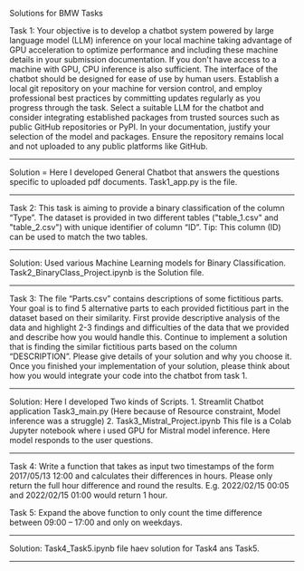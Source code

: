 Solutions for BMW Tasks

Task 1:
Your objective is to develop a chatbot system powered by large language model (LLM)
inference on your local machine taking advantage of GPU acceleration to
optimize performance and including these machine details in your submission
documentation. If you don't have access to a machine with GPU, CPU inference is also sufficient. 
The interface of the chatbot should be designed for ease of use by human
users. Establish a local git repository on your machine for version control, and employ
professional best practices by committing updates regularly as you progress through the
task. Select a suitable LLM for the chatbot and consider integrating established
packages from trusted sources such as public GitHub repositories or PyPI. In your
documentation, justify your selection of the model and packages. Ensure the repository
remains local and not uploaded to any public platforms like GitHub.

----------------------------------------------------

Solution = Here I developed General Chatbot that answers the questions specific to uploaded pdf documents. Task1_app.py is the file.

-----------------------------------------------------

Task 2:
This task is aiming to provide a binary classification of the column “Type”. 
The dataset is provided in two different tables ("table_1.csv" and "table_2.csv") 
with unique identifier of column “ID”. Tip: This column (ID) can be used to match the 
two tables. 

-----------------------------------------------------

Solution: Used various Machine Learning models for Binary Classification. Task2_BinaryClass_Project.ipynb is the Solution file.

-----------------------------------------------------

Task 3:
The file “Parts.csv” contains descriptions of some fictitious parts. Your goal is to 
find 5 alternative parts to each provided fictitious part in the dataset based on their 
similarity. First provide descriptive analysis of the data and highlight 2-3 findings 
and difficulties of the data that we provided and describe how you would handle this. 
Continue to implement a solution that is finding the similar fictitious parts based on 
the column “DESCRIPTION”. Please give details of your solution and why you choose it. 
Once you finished your implementation of your solution, please think about how you 
would integrate your code into the chatbot from task 1. 

-----------------------------------------------------

Solution: Here I developed Two kinds of Scripts. 1. Streamlit Chatbot application Task3_main.py (Here because of Resource constraint, Model inference was a struggle) 2. Task3_Mistral_Project.ipynb  This file is a Colab Jupyter notebook where i used GPU for Mistral model inference. Here model responds to the user questions.  

-----------------------------------------------------

Task 4:
Write a function that takes as input two timestamps of the form 2017/05/13 12:00 and 
calculates their differences in hours. Please only return the full hour difference and 
round the results. E.g. 2022/02/15 00:05 and 2022/02/15 01:00 would return 1 hour.

Task 5:
Expand the above function to only count the time difference between 09:00 – 17:00 and 
only on weekdays.

-----------------------------------------------------

Solution: Task4_Task5.ipynb file haev solution for Task4 ans Task5.

-----------------------------------------------------
